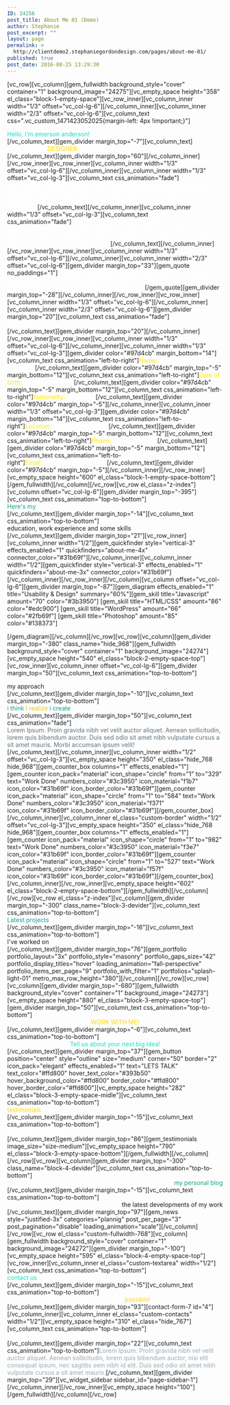 ```yaml
---
ID: 24256
post_title: About Me 01 (Demo)
author: Stephanie
post_excerpt: ""
layout: page
permalink: >
  http://clientdemo2.stephaniegordondesign.com/pages/about-me-01/
published: true
post_date: 2016-08-25 13:29:30
---
```

[vc_row][vc_column][gem_fullwidth background_style="cover" container="1" background_image="24275"][vc_empty_space height="358" el_class="block-1-empty-space"][vc_row_inner][vc_column_inner width="1/3" offset="vc_col-lg-6"][/vc_column_inner][vc_column_inner width="2/3" offset="vc_col-lg-6"][vc_column_text css=".vc_custom_1471423052025{margin-left: 4px !important;}"]
<div class="title-h4"><span style="color: #12e0c1;">Hello, i’m emerson anderson!</span></div>
[/vc_column_text][gem_divider margin_top="-7"][vc_column_text]
<div class="title-xlarge"><span style="color: #ffffff;">FREELANCER</span>
<span style="color: #ffd800;">DESIGNER</span>
<span style="color: #ffffff;">DEVELOPER</span></div>
[/vc_column_text][gem_divider margin_top="60"][/vc_column_inner][/vc_row_inner][vc_row_inner][vc_column_inner width="1/3" offset="vc_col-lg-6"][/vc_column_inner][vc_column_inner width="1/3" offset="vc_col-lg-3"][vc_column_text css_animation="fade"]<span style="color: #ffffff;">Lorem ipsum dolor sit amet adipiscing elit. Proin ornare sem sed quam tempus aliquet vitae eget dolor. Proin eu ultrices libero. Curabitur vulputate vestibulum elementum. Suspendisse id neque a nibh mollis. uiss ac purus dignissim. </span>[/vc_column_text][/vc_column_inner][vc_column_inner width="1/3" offset="vc_col-lg-3"][vc_column_text css_animation="fade"]<span style="color: #ffffff;">Lorem ipsum dolor sit amet adipiscing elit. Proin ornare sem sed quam tempus aliquet vitae eget dolor. Proin eu ultrices libero. Curabitur vulputate vestibulum elementum. Suspendisse id neque a nibh mollis. uiss ac purus dignissim. </span>[/vc_column_text][/vc_column_inner][/vc_row_inner][vc_row_inner][vc_column_inner width="1/3" offset="vc_col-lg-6"][/vc_column_inner][vc_column_inner width="2/3" offset="vc_col-lg-6"][gem_divider margin_top="33"][gem_quote no_paddings="1"]<span style="color: #ffffff;">...Lorem ipsum dolor sit amet, consectetur elit, sed do eiusmod tempor incididunt ut labore et dolore magna aliqua. Ut enim ad minim veniam, quis nostrud exercitation ullamco!</span>[/gem_quote][gem_divider margin_top="-28"][/vc_column_inner][/vc_row_inner][vc_row_inner][vc_column_inner width="1/3" offset="vc_col-lg-6"][/vc_column_inner][vc_column_inner width="2/3" offset="vc_col-lg-6"][gem_divider margin_top="20"][vc_column_text css_animation="fade"]
<div class="title-h4"><span style="color: #ffffff;">personal info</span></div>
[/vc_column_text][gem_divider margin_top="20"][/vc_column_inner][/vc_row_inner][vc_row_inner][vc_column_inner width="1/3" offset="vc_col-lg-6"][/vc_column_inner][vc_column_inner width="1/3" offset="vc_col-lg-3"][gem_divider color="#97d4cb" margin_bottom="14"][vc_column_text css_animation="left-to-right"]<span style="color: #ffea00;">Name:</span>  <span style="color: #ffffff;">Emerson Anderdon</span>[/vc_column_text][gem_divider color="#97d4cb" margin_top="-5" margin_bottom="12"][vc_column_text css_animation="left-to-right"]<span style="color: #ffea00;">Date of birth:</span>  <span style="color: #ffffff;">14 February 1986</span>[/vc_column_text][gem_divider color="#97d4cb" margin_top="-5" margin_bottom="12"][vc_column_text css_animation="left-to-right"]<span style="color: #ffea00;">Nationality:</span>  <span style="color: #ffffff;">American</span>[/vc_column_text][gem_divider color="#97d4cb" margin_top="-5"][/vc_column_inner][vc_column_inner width="1/3" offset="vc_col-lg-3"][gem_divider color="#97d4cb" margin_bottom="14"][vc_column_text css_animation="left-to-right"]<span style="color: #ffea00;">Location:</span>  <span style="color: #ffffff;"> Los Angeles, USA
</span>[/vc_column_text][gem_divider color="#97d4cb" margin_top="-5" margin_bottom="12"][vc_column_text css_animation="left-to-right"]<span style="color: #ffea00;">Phone:</span>  <span style="color: #ffffff;"> 123-456-7890</span>[/vc_column_text][gem_divider color="#97d4cb" margin_top="-5" margin_bottom="12"][vc_column_text css_animation="left-to-right"]<span style="color: #ffea00;">Email:</span>  <span style="color: #ffffff;">anderson@gmail.com</span>[/vc_column_text][gem_divider color="#97d4cb" margin_top="-5"][/vc_column_inner][/vc_row_inner][vc_empty_space height="600" el_class="block-1-empty-space-bottom"][/gem_fullwidth][/vc_column][/vc_row][vc_row el_class="z-index"][vc_column offset="vc_col-lg-6"][gem_divider margin_top="-395"][vc_column_text css_animation="top-to-bottom"]
<div class="title-h4"><span style="color: #199f8b;">Here's my</span></div>
[/vc_column_text][gem_divider margin_top="-14"][vc_column_text css_animation="top-to-bottom"]
<div class="title-h1">education,
work experience
and some skills</div>
[/vc_column_text][gem_divider margin_top="21"][vc_row_inner][vc_column_inner width="1/2"][gem_quickfinder style="vertical-3" effects_enabled="1" quickfinders="about-me-4x" connector_color="#31b69f"][/vc_column_inner][vc_column_inner width="1/2"][gem_quickfinder style="vertical-3" effects_enabled="1" quickfinders="about-me-3x" connector_color="#31b69f"][/vc_column_inner][/vc_row_inner][/vc_column][vc_column offset="vc_col-lg-6"][gem_divider margin_top="-87"][gem_diagram effects_enabled="1" title="Usability &amp; Design" summary="60%"][gem_skill title="Javascript" amount="70" color="#3b3950"]
[gem_skill title="HTML/CSS" amount="86" color="#edc900"]
[gem_skill title="WordPress" amount="66" color="#2fb69f"]
[gem_skill title="Photoshop" amount="85" color="#138373"]

[/gem_diagram][/vc_column][/vc_row][vc_row][vc_column][gem_divider margin_top="-380" class_name="hide_968"][gem_fullwidth background_style="cover" container="1" background_image="24274"][vc_empty_space height="540" el_class="block-2-empty-space-top"][vc_row_inner][vc_column_inner offset="vc_col-lg-6"][gem_divider margin_top="50"][vc_column_text css_animation="top-to-bottom"]
<div class="title-h4">my approach</div>
[/vc_column_text][gem_divider margin_top="-10"][vc_column_text css_animation="top-to-bottom"]
<div class="title-xlarge"><span style="color: #199f8b;">i think</span>
<span style="color: #eeca00;">I realize</span>
<span style="color: #199f8b;">i create</span></div>
[/vc_column_text][gem_divider margin_top="50"][vc_column_text css_animation="fade"]
<div class="styled-subtitle"><span style="color: #5f727f;">Lorem Ipsum. Proin gravida nibh vel velit auctor aliquet. Aenean sollicitudin, lorem quis bibendum auctor. Duis sed odio sit amet nibh vulputate cursus a sit amet mauris. Morbi accumsan ipsum velit!</span></div>
[/vc_column_text][/vc_column_inner][vc_column_inner width="1/2" offset="vc_col-lg-3"][vc_empty_space height="350" el_class="hide_768 hide_968"][gem_counter_box columns="1" effects_enabled="1"][gem_counter icon_pack="material" icon_shape="circle" from="1" to="329" text="Work Done" numbers_color="#3c3950" icon_material="f1b7" icon_color="#31b69f" icon_border_color="#31b69f"][gem_counter icon_pack="material" icon_shape="circle" from="1" to="584" text="Work Done" numbers_color="#3c3950" icon_material="f371" icon_color="#31b69f" icon_border_color="#31b69f"][/gem_counter_box][/vc_column_inner][vc_column_inner el_class="custom-border" width="1/2" offset="vc_col-lg-3"][vc_empty_space height="350" el_class="hide_768 hide_968"][gem_counter_box columns="1" effects_enabled="1"][gem_counter icon_pack="material" icon_shape="circle" from="1" to="982" text="Work Done" numbers_color="#3c3950" icon_material="f3e7" icon_color="#31b69f" icon_border_color="#31b69f"][gem_counter icon_pack="material" icon_shape="circle" from="1" to="527" text="Work Done" numbers_color="#3c3950" icon_material="f57f" icon_color="#31b69f" icon_border_color="#31b69f"][/gem_counter_box][/vc_column_inner][/vc_row_inner][vc_empty_space height="602" el_class="block-2-empty-space-bottom"][/gem_fullwidth][/vc_column][/vc_row][vc_row el_class="z-index"][vc_column][gem_divider margin_top="-300" class_name="block-3-devider"][vc_column_text css_animation="top-to-bottom"]
<div class="title-h4"><span style="color: #199f8b;">Latest projects</span></div>
[/vc_column_text][gem_divider margin_top="-16"][vc_column_text css_animation="top-to-bottom"]
<div class="title-h1">I've worked on</div>
[/vc_column_text][gem_divider margin_top="76"][gem_portfolio portfolio_layout="3x" portfolio_style="masonry" portfolio_gaps_size="42" portfolio_display_titles="hover" loading_animation="fall-perspective" portfolio_items_per_page="9" portfolio_with_filter="1" portfolios="splash-light-01" metro_max_row_height="380"][/vc_column][/vc_row][vc_row][vc_column][gem_divider margin_top="-680"][gem_fullwidth background_style="cover" container="1" background_image="24273"][vc_empty_space height="880" el_class="block-3-empty-space-top"][gem_divider margin_top="50"][vc_column_text css_animation="top-to-bottom"]
<div class="title-xlarge" style="text-align: center;"><span style="color: #ffd800;">WORK WITH ME!</span></div>
[/vc_column_text][gem_divider margin_top="-6"][vc_column_text css_animation="top-to-bottom"]
<div class="title-h4" style="text-align: center;"><span style="color: #199f8b;"><span style="color: #12e0c1;">Tell us about your next big idea!</span>
</span></div>
[/vc_column_text][gem_divider margin_top="37"][gem_button position="center" style="outline" size="medium" corner="50" border="2" icon_pack="elegant" effects_enabled="1" text="LETS TALK" text_color="#ffd800" hover_text_color="#393b50" hover_background_color="#ffd800" border_color="#ffd800" hover_border_color="#ffd800"][vc_empty_space height="282" el_class="block-3-empty-space-midle"][vc_column_text css_animation="top-to-bottom"]
<div class="title-h4"><span style="color: #ffd800;">testimonials</span></div>
[/vc_column_text][gem_divider margin_top="-15"][vc_column_text css_animation="top-to-bottom"]
<div class="title-h1"><span style="color: #ffffff;">My clients say </span>
<span style="color: #ffffff;">about me</span></div>
[/vc_column_text][gem_divider margin_top="86"][gem_testimonials image_size="size-medium"][vc_empty_space height="790" el_class="block-3-empty-space-bottom"][/gem_fullwidth][/vc_column][/vc_row][vc_row][vc_column][gem_divider margin_top="-300" class_name="block-4-devider"][vc_column_text css_animation="top-to-bottom"]
<div class="title-h4" style="text-align: right;"><span style="color: #199f8b;">my personal blog</span></div>
[/vc_column_text][gem_divider margin_top="-15"][vc_column_text css_animation="top-to-bottom"]
<div class="title-h1" style="text-align: right;">the latest
developments of
my work</div>
[/vc_column_text][gem_divider margin_top="97"][gem_news style="justified-3x" categories="plannig" post_per_page="3" post_pagination="disable" loading_animation="scale"][/vc_column][/vc_row][vc_row el_class="custom-fullwidth-768"][vc_column][gem_fullwidth background_style="cover" container="1" background_image="24272"][gem_divider margin_top="-100"][vc_empty_space height="595" el_class="block-4-empty-space-top"][vc_row_inner][vc_column_inner el_class="custom-textarea" width="1/2"][vc_column_text css_animation="top-to-bottom"]
<div class="title-h4"><span style="color: #12e0c1;">contact us</span></div>
[/vc_column_text][gem_divider margin_top="-15"][vc_column_text css_animation="top-to-bottom"]
<div class="title-h1"><span style="color: #ffffff;">Get in touch with me, I'll reply as soon as<span style="color: #ffd800;"> possible!</span></span></div>
[/vc_column_text][gem_divider margin_top="93"][contact-form-7 id="4"][/vc_column_inner][vc_column_inner el_class="custom-contacts" width="1/2"][vc_empty_space height="310" el_class="hide_767"][vc_column_text css_animation="top-to-bottom"]
<div class="title-h4"><span style="color: #ffffff;">more information</span></div>
[/vc_column_text][gem_divider margin_top="22"][vc_column_text css_animation="top-to-bottom"]<span style="color: #99a9b5;">Lorem Ipsum. Proin gravida nibh vel velit auctor aliquet. Aenean sollicitudin, lorem quis bibendum auctor, nisi elit consequat ipsum, nec sagittis sem nibh id elit. Duis sed odio sit amet nibh vulputate cursus a sit amet mauris.</span>[/vc_column_text][gem_divider margin_top="29"][vc_widget_sidebar sidebar_id="page-sidebar-1"][/vc_column_inner][/vc_row_inner][vc_empty_space height="100"][/gem_fullwidth][/vc_column][/vc_row]